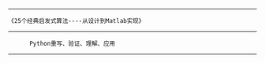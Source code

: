 ********************************************************
    《25个经典启发式算法----从设计到Matlab实现》
********************************************************
	      Python重写、验证、理解、应用
********************************************************
